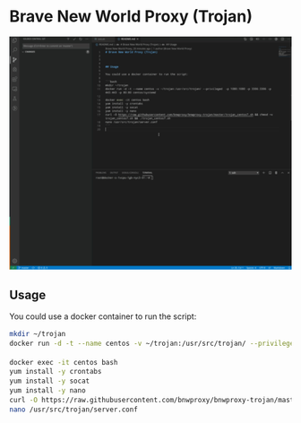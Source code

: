 # Brave New World Proxy (Trojan)

![demo.gif](demo.gif)

## Usage

You could use a docker container to run the script:

```bash
mkdir ~/trojan
docker run -d -t --name centos -v ~/trojan:/usr/src/trojan/ --privileged  -p 1080:1080 -p 3306:3306 -p 443:443 -p 80:80 centos/systemd

docker exec -it centos bash 
yum install -y crontabs
yum install -y socat
yum install -y nano
curl -O https://raw.githubusercontent.com/bnwproxy/bnwproxy-trojan/master/trojan_centos7.sh && chmod +x trojan_centos7.sh && ./trojan_centos7.sh
nano /usr/src/trojan/server.conf
```
